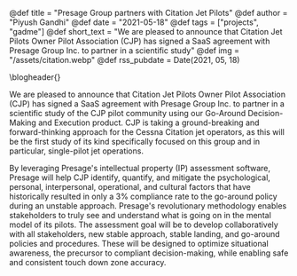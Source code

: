 @def title = "Presage Group partners with Citation Jet Pilots"
@def author = "Piyush Gandhi"
@def date = "2021-05-18"
@def tags = ["projects", "gadme"]
@def short_text = "We are pleased to announce that Citation Jet Pilots Owner Pilot Association (CJP) has signed a SaaS agreement with Presage Group Inc. to partner in a scientific study"
@def img = "/assets/citation.webp"
@def rss_pubdate = Date(2021, 05, 18)

\blogheader{}

We are pleased to announce that Citation Jet Pilots Owner Pilot Association (CJP) has signed a SaaS agreement with Presage Group Inc. to partner in a scientific study of the CJP pilot community using our Go-Around Decision-Making and Execution product. CJP is taking a ground-breaking and forward-thinking approach for the Cessna Citation jet operators, as this will be the first study of its kind specifically focused on this group and in particular, single-pilot jet operations.

By leveraging Presage's intellectual property (IP) assessment software, Presage will help CJP identify, quantify, and mitigate the psychological, personal, interpersonal, operational, and cultural factors that have historically resulted in only a 3% compliance rate to the go-around policy during an unstable approach. Presage's revolutionary methodology enables stakeholders to truly see and understand what is going on in the mental model of its pilots. The assessment goal will be to develop collaboratively with all stakeholders, new stable approach, stable landing, and go-around policies and procedures. These will be designed to optimize situational awareness, the precursor to compliant decision-making, while enabling safe and consistent touch down zone accuracy.
